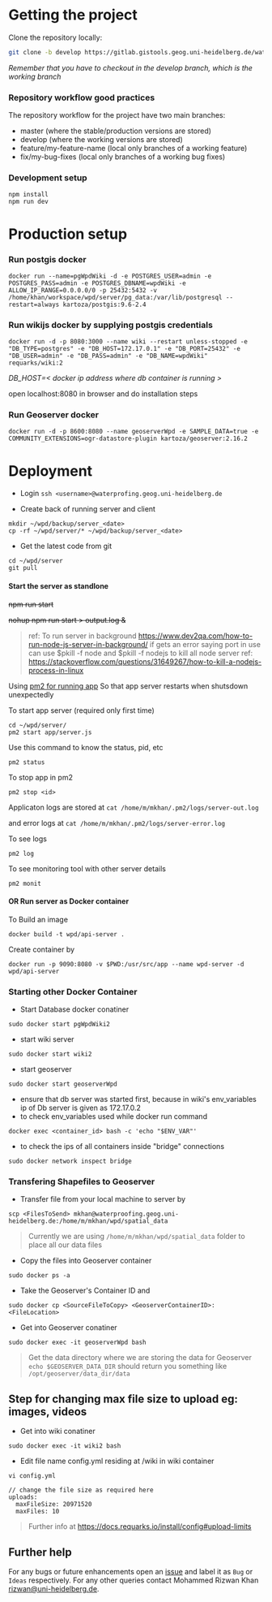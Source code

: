 # Getting the project

Clone the repository locally:

```sh
git clone -b develop https://gitlab.gistools.geog.uni-heidelberg.de/waterproofing-data/webportal_server.git wpd_server
```

*Remember that you have to checkout in the develop branch, which is the working branch*  

### Repository workflow good practices ###

The repository workflow for the project have two main branches:

 * master (where the stable/production versions are stored)
 * develop (where the working versions are stored)
 * feature/my-feature-name (local only branches of a working feature)
 * fix/my-bug-fixes (local only branches of a working bug fixes)

### Development setup
```
npm install
npm run dev
```

# Production setup


### Run postgis docker 

```
docker run --name=pgWpdWiki -d -e POSTGRES_USER=admin -e POSTGRES_PASS=admin -e POSTGRES_DBNAME=wpdWiki -e ALLOW_IP_RANGE=0.0.0.0/0 -p 25432:5432 -v /home/khan/workspace/wpd/server/pg_data:/var/lib/postgresql --restart=always kartoza/postgis:9.6-2.4
```


### Run wikijs docker by supplying postgis credentials

```
docker run -d -p 8080:3000 --name wiki --restart unless-stopped -e "DB_TYPE=postgres" -e "DB_HOST=172.17.0.1" -e "DB_PORT=25432" -e "DB_USER=admin" -e "DB_PASS=admin" -e "DB_NAME=wpdWiki" requarks/wiki:2
```

*DB_HOST=< docker ip address where db container is running >*

open localhost:8080 in browser and do installation steps

### Run Geoserver docker

```
docker run -d -p 8600:8080 --name geoserverWpd -e SAMPLE_DATA=true -e COMMUNITY_EXTENSIONS=ogr-datastore-plugin kartoza/geoserver:2.16.2
```

# Deployment

- Login 
`ssh <username>@waterprofing.geog.uni-heidelberg.de`

- Create back of running server and client
```
mkdir ~/wpd/backup/server_<date> 
cp -rf ~/wpd/server/* ~/wpd/backup/server_<date>
```

- Get the latest code from git

```
cd ~/wpd/server
git pull
```

#### Start the server as standlone
~~npm run start~~

~~nohup npm run start > output.log &~~

> ref: To run server in background https://www.dev2qa.com/how-to-run-node-js-server-in-background/
> if gets an error saying port in use can use $pkill -f node and $pkill -f nodejs to kill all node server
> ref: https://stackoverflow.com/questions/31649267/how-to-kill-a-nodejs-process-in-linux

Using [pm2 for running app](https://www.digitalocean.com/community/tutorials/how-to-use-pm2-to-setup-a-node-js-production-environment-on-an-ubuntu-vps) So that app server restarts when shutsdown unexpectedly

To start app server (required only first time)

```
cd ~/wpd/server/
pm2 start app/server.js
```

Use this command to know the status, pid, etc 

```
pm2 status
```

To stop app in pm2 

```
pm2 stop <id>
```

Applicaton logs are stored at `cat /home/m/mkhan/.pm2/logs/server-out.log`

and error logs at `cat /home/m/mkhan/.pm2/logs/server-error.log`

To see logs 

```
pm2 log
```

To see monitoring tool with other server details

```
pm2 monit
```

#### OR Run server as Docker container

To Build an image
```
docker build -t wpd/api-server .
```

Create container by
```
docker run -p 9090:8080 -v $PWD:/usr/src/app --name wpd-server -d wpd/api-server
```

### Starting other Docker Container

- Start Database docker conatiner
```
sudo docker start pgWpdWiki2
```

- start wiki server
```
sudo docker start wiki2
```

- start geoserver 
```
sudo docker start geoserverWpd
```

- ensure that db server was started first, because in wiki's env_variables ip of Db server is given as 172.17.0.2
- to check env_variables used while docker run command 
```
docker exec <container_id> bash -c 'echo "$ENV_VAR"'
```

- to check the ips of all containers inside "bridge" connections 
```
sudo docker network inspect bridge 
```

### Transfering Shapefiles to Geoserver

- Transfer file from your local machine to server by
```
scp <FilesToSend> mkhan@waterproofing.geog.uni-heidelberg.de:/home/m/mkhan/wpd/spatial_data
```

> Currently we are using `/home/m/mkhan/wpd/spatial_data` folder to place all our data files

- Copy the files into Geoserver container
```
sudo docker ps -a
```

- Take the Geoserver's Container ID and 
```
sudo docker cp <SourceFileToCopy> <GeoserverContainerID>:<FileLocation>
```

- Get into Geoserver conatiner
```
sudo docker exec -it geoserverWpd bash
```

> Get the data directory where we are storing the data for Geoserver
> `echo $GEOSERVER_DATA_DIR`
> should return you something like 
> `/opt/geoserver/data_dir/data`

## Step for changing max file size to upload eg: images, videos
- Get into wiki conatiner
```
sudo docker exec -it wiki2 bash
```

- Edit file name config.yml residing at /wiki in wiki container
```
vi config.yml

// change the file size as required here
uploads:      
  maxFileSize: 20971520
  maxFiles: 10 
```

> Further info at https://docs.requarks.io/install/config#upload-limits

## Further help

For any bugs or future enhancements open an [issue](https://gitlab.gistools.geog.uni-heidelberg.de/waterproofing-data/webportal_server/-/issues) and label it as `Bug` or `Ideas` respectively. For any other queries contact Mohammed Rizwan Khan <rizwan@uni-heidelberg.de>.

